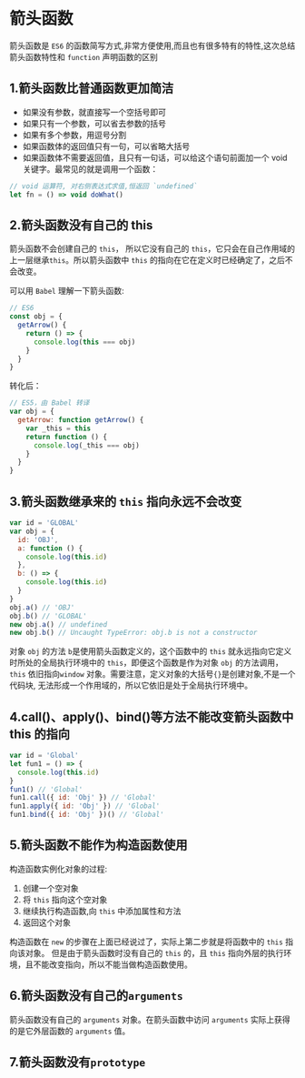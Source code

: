 # 箭头函数

箭头函数是 `ES6` 的函数简写方式,非常方便使用,而且也有很多特有的特性,这次总结箭头函数特性和 `function` 声明函数的区别

## 1.箭头函数比普通函数更加简洁

- 如果没有参数，就直接写一个空括号即可
- 如果只有一个参数，可以省去参数的括号
- 如果有多个参数，用逗号分割
- 如果函数体的返回值只有一句，可以省略大括号
- 如果函数体不需要返回值，且只有一句话，可以给这个语句前面加一个 void 关键字。最常见的就是调用一个函数：

```js
// void 运算符, 对右侧表达式求值,恒返回 `undefined`
let fn = () => void doWhat()
```

## 2.箭头函数没有自己的 this

箭头函数不会创建自己的 `this`， 所以它没有自己的 `this`，它只会在自己作用域的上一层继承`this`。所以箭头函数中 `this` 的指向在它在定义时已经确定了，之后不会改变。

可以⽤ `Babel` 理解⼀下箭头函数:

```js
// ES6
const obj = {
  getArrow() {
    return () => {
      console.log(this === obj)
    }
  }
}
```

转化后：

```js
// ES5，由 Babel 转译
var obj = {
  getArrow: function getArrow() {
    var _this = this
    return function () {
      console.log(_this === obj)
    }
  }
}
```

## 3.箭头函数继承来的 `this` 指向永远不会改变

```js
var id = 'GLOBAL'
var obj = {
  id: 'OBJ',
  a: function () {
    console.log(this.id)
  },
  b: () => {
    console.log(this.id)
  }
}
obj.a() // 'OBJ'
obj.b() // 'GLOBAL'
new obj.a() // undefined
new obj.b() // Uncaught TypeError: obj.b is not a constructor
```

对象 `obj` 的方法 `b`是使用箭头函数定义的，这个函数中的 `this` 就永远指向它定义时所处的全局执行环境中的 `this`，即便这个函数是作为对象 `obj` 的方法调用，`this` 依旧指向`window` 对象。需要注意，定义对象的大括号`{}`是创建对象,不是一个代码块, 无法形成一个作用域的，所以它依旧是处于全局执行环境中。

## 4.call()、apply()、bind()等方法不能改变箭头函数中 this 的指向

```js
var id = 'Global'
let fun1 = () => {
  console.log(this.id)
}
fun1() // 'Global'
fun1.call({ id: 'Obj' }) // 'Global'
fun1.apply({ id: 'Obj' }) // 'Global'
fun1.bind({ id: 'Obj' })() // 'Global'
```

## 5.箭头函数不能作为构造函数使用

构造函数实例化对象的过程:

1. 创建一个空对象
2. 将 `this` 指向这个空对象
3. 继续执行构造函数,向 `this` 中添加属性和方法
4. 返回这个对象

构造函数在 `new` 的步骤在上面已经说过了，实际上第二步就是将函数中的 `this` 指向该对象。 但是由于箭头函数时没有自己的 `this` 的，且 `this` 指向外层的执行环境，且不能改变指向，所以不能当做构造函数使用。

## 6.箭头函数没有自己的`arguments`

箭头函数没有自己的 `arguments` 对象。在箭头函数中访问 `arguments` 实际上获得的是它外层函数的 `arguments` 值。

## 7.箭头函数没有`prototype`
